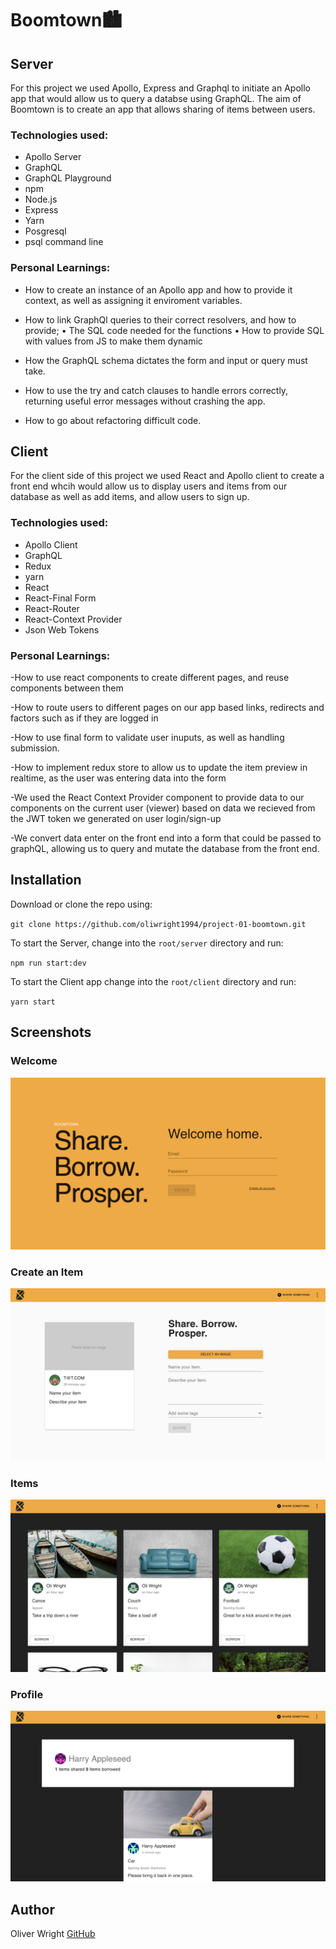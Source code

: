 # Boomtown🏙

## Server

For this project we used Apollo, Express and Graphql to initiate an Apollo app that would allow us to query a databse using GraphQL. The aim of Boomtown is to create an app that allows sharing of items between users.

### Technologies used:

- Apollo Server
- GraphQL
- GraphQL Playground
- npm
- Node.js
- Express
- Yarn
- Posgresql
- psql command line

### Personal Learnings:

- How to create an instance of an Apollo app and how to provide it context, as well as assigning it enviroment variables.

- How to link GraphQl queries to their correct resolvers, and how to provide;
  • The SQL code needed for the functions
  • How to provide SQL with values from JS to make them dynamic

- How the GraphQL schema dictates the form and input or query must take.

- How to use the try and catch clauses to handle errors correctly, returning useful error messages without crashing the app.

- How to go about refactoring difficult code.

## Client

For the client side of this project we used React and Apollo client to create a front end whcih would allow us to display users and items from our database as well as add items, and allow users to sign up.

### Technologies used:

- Apollo Client
- GraphQL
- Redux
- yarn
- React
- React-Final Form
- React-Router
- React-Context Provider
- Json Web Tokens

### Personal Learnings:

-How to use react components to create different pages, and reuse components between them

-How to route users to different pages on our app based links, redirects and factors such as if they are logged in

-How to use final form to validate user inuputs, as well as handling submission.

-How to implement redux store to allow us to update the item preview in realtime, as the user was entering data into the form

-We used the React Context Provider component to provide data to our components on the current user (viewer) based on data we recieved from the JWT token we generated on user login/sign-up

-We convert data enter on the front end into a form that could be passed to graphQL, allowing us to query and mutate the database from the front end.

## Installation

Download or clone the repo using:

`git clone https://github.com/oliwright1994/project-01-boomtown.git`

To start the Server, change into the `root/server` directory and run:

`npm run start:dev`

To start the Client app change into the `root/client` directory and run:

`yarn start`

## Screenshots

### Welcome

![Home screen image](./docs/home.png)

### Create an Item

![Add item screen image](./docs/create_item.png)

### Items

![Items screen image](./docs/items.png)

### Profile

![Profile screen image](./docs/profile.png)

## Author

Oliver Wright
[GitHub](https://github.com/oliwright1994)
